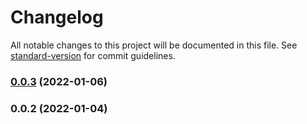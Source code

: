 # Changelog

All notable changes to this project will be documented in this file. See [standard-version](https://github.com/conventional-changelog/standard-version) for commit guidelines.

### [0.0.3](https://github.com/cesarochoa2006/base-nestjs/compare/v0.0.2...v0.0.3) (2022-01-06)

### 0.0.2 (2022-01-04)
